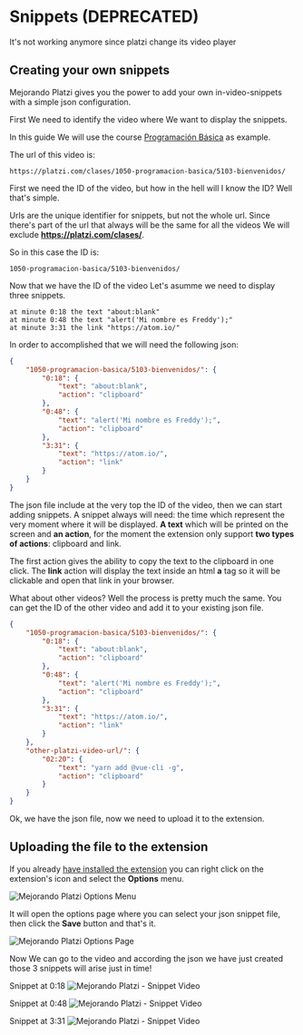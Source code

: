 # Snippets (DEPRECATED)

<Note type="warning">
It's not working anymore since platzi change its video player
</Note>

## Creating your own snippets

Mejorando Platzi gives you the power to add your own in-video-snippets with a simple json configuration.

First We need to identify the video where We want to display the snippets.

In this guide We will use the course [Programación Básica](https://platzi.com/clases/1050-programacion-basica/5103-bienvenidos/) as example.

The url of this video is:

```
https://platzi.com/clases/1050-programacion-basica/5103-bienvenidos/
```

First we need the ID of the video, but how in the hell will I know the ID? Well that's simple.

Urls are the unique identifier for snippets, but not the whole url. Since there's part of the url that always will be the same for all the videos We will exclude **https://platzi.com/clases/**.

So in this case the ID is:

```
1050-programacion-basica/5103-bienvenidos/
```

Now that we have the ID of the video Let's asumme we need to display three snippets.

```
at minute 0:18 the text "about:blank"
at minute 0:48 the text "alert('Mi nombre es Freddy');"
at minute 3:31 the link "https://atom.io/"
```

In order to accomplished that we will need the following json:

```json
{
	"1050-programacion-basica/5103-bienvenidos/": {
		"0:18": {
			"text": "about:blank",
			"action": "clipboard"
		},
		"0:48": {
			"text": "alert('Mi nombre es Freddy');",
			"action": "clipboard"
		},
		"3:31": {
			"text": "https://atom.io/",
			"action": "link"
		}
	}
}
```

The json file include at the very top the ID of the video, then we can start adding snippets. A snippet always will need: the time which represent the very moment where it will be displayed. **A text** which will be printed on the screen and **an action**, for the moment the extension only support **two types of actions**: clipboard and link.

The first action gives the ability to copy the text to the clipboard in one click.
The **link** action will display the text inside an html **a** tag so it will be clickable and open that link in your browser.

What about other videos? Well the process is pretty much the same. You can get the ID of the other video and add it to your existing json file.

```json
{
	"1050-programacion-basica/5103-bienvenidos/": {
		"0:18": {
			"text": "about:blank",
			"action": "clipboard"
		},
		"0:48": {
			"text": "alert('Mi nombre es Freddy');",
			"action": "clipboard"
		},
		"3:31": {
			"text": "https://atom.io/",
			"action": "link"
		}
	},
	"other-platzi-video-url/": {
		"02:20": {
			"text": "yarn add @vue-cli -g",
			"action": "clipboard"
		}
	}
}
```

Ok, we have the json file, now we need to upload it to the extension.

## Uploading the file to the extension

If you already [have installed the extension](/en/guide/getting-started) you can right click on the extension's icon and select the **Options** menu.

![Mejorando Platzi Options Menu](https://res.cloudinary.com/drukp4ipu/image/upload/v1553981775/mejorando-platzi/mp-doc-1.png)

It will open the options page where you can select your json snippet file, then click the **Save** button and that's it.

![Mejorando Platzi Options Page](https://res.cloudinary.com/drukp4ipu/image/upload/v1553981852/mejorando-platzi/mp-doc-2.png)

Now We can go to the video and according the json we have just created those 3 snippets will arise just in time!

Snippet at 0:18
![Mejorando Platzi - Snippet Video](https://res.cloudinary.com/drukp4ipu/image/upload/v1553981197/mejorando-platzi/mp-video-1.gif)

Snippet at 0:48
![Mejorando Platzi - Snippet Video](https://res.cloudinary.com/drukp4ipu/image/upload/v1553981197/mejorando-platzi/mp-video-2.gif)

Snippet at 3:31
![Mejorando Platzi - Snippet Video](https://res.cloudinary.com/drukp4ipu/image/upload/v1553981197/mejorando-platzi/mp-video-3.gif)
